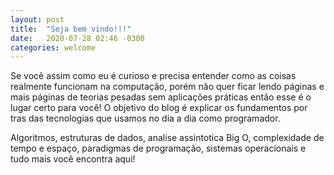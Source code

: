```yaml
---
layout: post
title:  "Seja bem vindo!!!"
date:   2020-07-28 02:46 -0300
categories: welcome
---
```

Se você assim como eu é curioso e precisa entender como as coisas realmente funcionam na computação,
porém não quer ficar lendo páginas e mais páginas de teorias pesadas sem aplicações práticas
então esse é o lugar certo para você! O objetivo do blog é explicar os fundamentos por tras das
tecnologias que usamos no dia a dia como programador.

Algoritmos, estruturas de dados, analise assintotica Big O, complexidade de tempo e espaço, paradigmas de programação, sistemas operacionais e tudo mais você encontra aqui!
